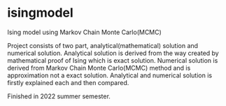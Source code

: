 # isingmodel
Ising model using Markov Chain Monte Carlo(MCMC)

Project consists of two part, analytical(mathematical) solution and numerical solution.
Analytical solution is derived from the way created by mathematical proof of Ising which is exact solution.
Numerical solution is derived from Markov Chain Monte Carlo(MCMC) method and is approximation not a exact solution.
Analytical and numerical solution is firstly explained each and then compared.

Finished in 2022 summer semester.
